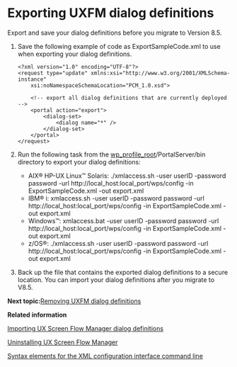 # Exporting UXFM dialog definitions

Export and save your dialog definitions before you migrate to Version 8.5.

1.  Save the following example of code as ExportSampleCode.xml to use when exporting your dialog definitions.

    ```
    <?xml version="1.0" encoding="UTF-8"?>
    <request type="update" xmlns:xsi="http://www.w3.org/2001/XMLSchema-instance"
        xsi:noNamespaceSchemaLocation="PCM_1.0.xsd">
    
        <!-- export all dialog definitions that are currently deployed -->
        <portal action="export">
            <dialog-set>
                <dialog name="*" />
            </dialog-set>
        </portal>
    </request>
    ```

2.  Run the following task from the [wp\_profile\_root](../reference/wpsdirstr.md#wp_profile_root)/PortalServer/bin directory to export your dialog definitions:

    -   AIX® HP-UX Linux™ Solaris: ./xmlaccess.sh -user userID -password password -url http://local\_host:local\_port/wps/config -in ExportSampleCode.xml -out export.xml
    -   IBM® i: xmlaccess.sh -user userID -password password -url http://local\_host:local\_port/wps/config -in ExportSampleCode.xml -out export.xml
    -   Windows™: xmlaccess.bat -user userID -password password -url http://local\_host:local\_port/wps/config -in ExportSampleCode.xml -out export.xml
    -   z/OS®: ./xmlaccess.sh -user userID -password password -url http://local\_host:local\_port/wps/config -in ExportSampleCode.xml -out export.xml
3.  Back up the file that contains the exported dialog definitions to a secure location. You can import your dialog definitions after you migrate to V8.5.



**Next topic:**[Removing UXFM dialog definitions](../migrate/mig_pre_uxfm_remove.md)

**Related information**  


[Importing UX Screen Flow Manager dialog definitions](../migrate/mig_post_uxfm_importdialog.md)

[Uninstalling UX Screen Flow Manager](../migrate/mig_pre_uxfm_uninstall.md)

[Syntax elements for the XML configuration interface command line](../admin-system/adxmltsk_cmdln_sntx_elements.md)

